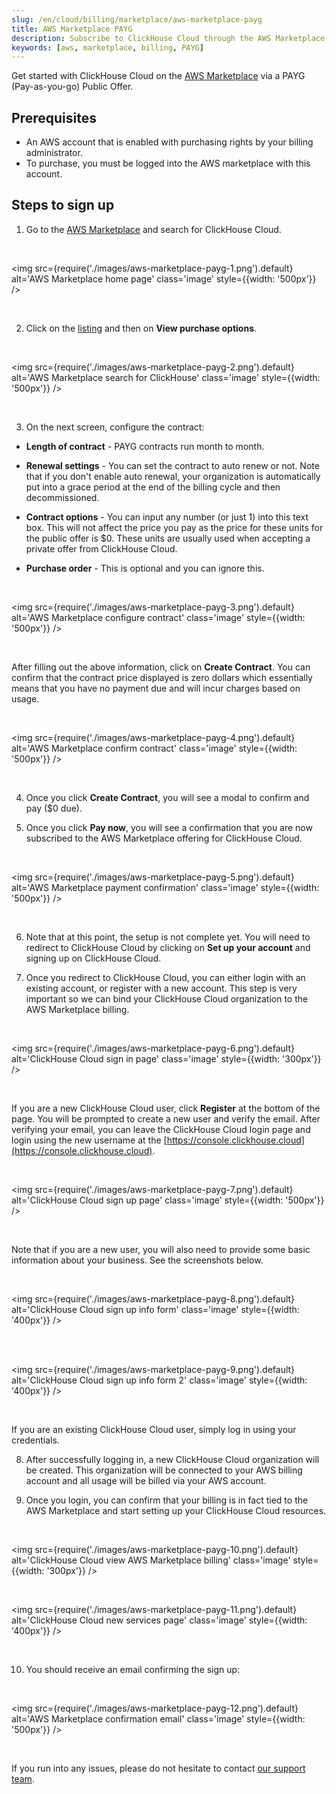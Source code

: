 ```yaml
---
slug: /en/cloud/billing/marketplace/aws-marketplace-payg
title: AWS Marketplace PAYG
description: Subscribe to ClickHouse Cloud through the AWS Marketplace (PAYG).
keywords: [aws, marketplace, billing, PAYG]
---
```


Get started with ClickHouse Cloud on the [AWS Marketplace](https://aws.amazon.com/marketplace) via a PAYG (Pay-as-you-go) Public Offer.

## Prerequisites

- An AWS account that is enabled with purchasing rights by your billing administrator.
- To purchase, you must be logged into the AWS marketplace with this account.

## Steps to sign up

1. Go to the [AWS Marketplace](https://aws.amazon.com/marketplace) and search for ClickHouse Cloud.

<br />

<img src={require('./images/aws-marketplace-payg-1.png').default}
    alt='AWS Marketplace home page'
    class='image'
    style={{width: '500px'}}
/>

<br />

2. Click on the [listing](https://aws.amazon.com/marketplace/pp/prodview-jettukeanwrfc) and then on **View purchase options**.

<br />

<img src={require('./images/aws-marketplace-payg-2.png').default}
    alt='AWS Marketplace search for ClickHouse'
    class='image'
    style={{width: '500px'}}
/>

<br />

3. On the next screen, configure the contract:
- **Length of contract** - PAYG contracts run month to month.
- **Renewal settings** - You can set the contract to auto renew or not. 
Note that if you don't enable auto renewal, your organization is automatically put into a grace period at the end of the billing cycle and then decommissioned.

- **Contract options** - You can input any number (or just 1) into this text box. This will not affect the price you pay as the price for these units for the public offer is $0. These units are usually used when accepting a private offer from ClickHouse Cloud.

- **Purchase order** - This is optional and you can ignore this.

<br />

<img src={require('./images/aws-marketplace-payg-3.png').default}
    alt='AWS Marketplace configure contract'
    class='image'
    style={{width: '500px'}}
/>

<br />

After filling out the above information, click on **Create Contract**. You can confirm that the contract price displayed is zero dollars which essentially means that you have no payment due and will incur charges based on usage.

<br />

<img src={require('./images/aws-marketplace-payg-4.png').default}
    alt='AWS Marketplace confirm contract'
    class='image'
    style={{width: '500px'}}
/>

<br />

4. Once you click **Create Contract**, you will see a modal to confirm and pay ($0 due).

5. Once you click **Pay now**, you will see a confirmation that you are now subscribed to the AWS Marketplace offering for ClickHouse Cloud.

<br />

<img src={require('./images/aws-marketplace-payg-5.png').default}
    alt='AWS Marketplace payment confirmation'
    class='image'
    style={{width: '500px'}}
/>

<br />

6. Note that at this point, the setup is not complete yet. You will need to redirect to ClickHouse Cloud by clicking on **Set up your account** and signing up on ClickHouse Cloud.

7. Once you redirect to ClickHouse Cloud, you can either login with an existing account, or register with a new account. This step is very important so we can bind your ClickHouse Cloud organization to the AWS Marketplace billing.

<br />

<img src={require('./images/aws-marketplace-payg-6.png').default}
    alt='ClickHouse Cloud sign in page'
    class='image'
    style={{width: '300px'}}
/>

<br />

If you are a new ClickHouse Cloud user, click **Register** at the bottom of the page. You will be prompted to create a new user and verify the email. After verifying your email, you can leave the ClickHouse Cloud login page and login using the new username at the [https://console.clickhouse.cloud](https://console.clickhouse.cloud).

<br />

<img src={require('./images/aws-marketplace-payg-7.png').default}
    alt='ClickHouse Cloud sign up page'
    class='image'
    style={{width: '500px'}}
/>

<br />

Note that if you are a new user, you will also need to provide some basic information about your business. See the screenshots below.

<br />

<img src={require('./images/aws-marketplace-payg-8.png').default}
    alt='ClickHouse Cloud sign up info form'
    class='image'
    style={{width: '400px'}}
/>

<br />

<br />

<img src={require('./images/aws-marketplace-payg-9.png').default}
    alt='ClickHouse Cloud sign up info form 2'
    class='image'
    style={{width: '400px'}}
/>

<br />

If you are an existing ClickHouse Cloud user, simply log in using your credentials.

8. After successfully logging in, a new ClickHouse Cloud organization will be created. This organization will be connected to your AWS billing account and all usage will be billed via your AWS account.

9. Once you login, you can confirm that your billing is in fact tied to the AWS Marketplace and start setting up your ClickHouse Cloud resources.

<br />

<img src={require('./images/aws-marketplace-payg-10.png').default}
    alt='ClickHouse Cloud view AWS Marketplace billing'
    class='image'
    style={{width: '300px'}}
/>

<br />

<img src={require('./images/aws-marketplace-payg-11.png').default}
    alt='ClickHouse Cloud new services page'
    class='image'
    style={{width: '400px'}}
/>

<br />

10. You should receive an email confirming the sign up:

<br />

<img src={require('./images/aws-marketplace-payg-12.png').default}
    alt='AWS Marketplace confirmation email'
    class='image'
    style={{width: '500px'}}
/>

<br />

If you run into any issues, please do not hesitate to contact [our support team](https://clickhouse.com/support/program).
